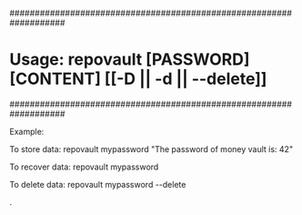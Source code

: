 ###################################################################
# Usage: repovault [PASSWORD] [CONTENT] [[-D || -d || --delete]]  #
###################################################################

Example:

To store data:
repovault mypassword "The password of money vault is: 42"

To recover data:
repovault mypassword

To delete data:
repovault mypassword --delete

.

